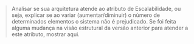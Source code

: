> Analisar se sua arquitetura atende ao atributo de Escalabilidade, ou seja, explicar se ao variar \(aumentar/diminuir\) o número de determinados elementos o sistema não é prejudicado. Se foi feita alguma mudança na visão estrutural da versão anterior para atender a este atributo, mostrar aqui.



